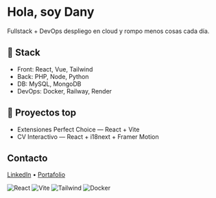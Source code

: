 #  Hola, soy Dany
Fullstack + DevOps despliego en cloud y rompo menos cosas cada día.

## 🚀 Stack
- Front: React, Vue, Tailwind
- Back: PHP, Node, Python
- DB: MySQL, MongoDB
- DevOps: Docker, Railway, Render

## 📌 Proyectos top
- Extensiones Perfect Choice — React + Vite
- CV Interactivo — React + i18next + Framer Motion

##  Contacto
[LinkedIn](#) • [Portafolio](#)

![React](https://img.shields.io/badge/React-20232A?logo=react)
![Vite](https://img.shields.io/badge/Vite-646CFF?logo=vite)
![Tailwind](https://img.shields.io/badge/Tailwind-38B2AC?logo=tailwindcss)
![Docker](https://img.shields.io/badge/Docker-2496ED?logo=docker)


